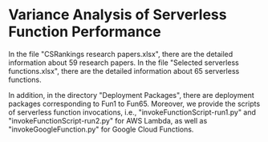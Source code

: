 # Variance Analysis of Serverless Function Performance

In the file "CSRankings research papers.xlsx", there are the detailed information about 59 research papers.
In the file "Selected serverless functions.xlsx", there are the detailed information about 65 serverless functions.

In addition, in the directory "Deployment Packages", there are deployment packages corresponding to Fun1 to Fun65. Moreover, we provide the scripts of serverless function invocations, i.e., "invokeFunctionScript-run1.py" and "invokeFunctionScript-run2.py" for AWS Lambda, as well as "invokeGoogleFunction.py" for Google Cloud Functions.

